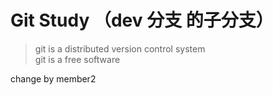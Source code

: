 # Git Study （dev 分支 的子分支）

> git is a distributed version control system  
git is a free software

change by member2

